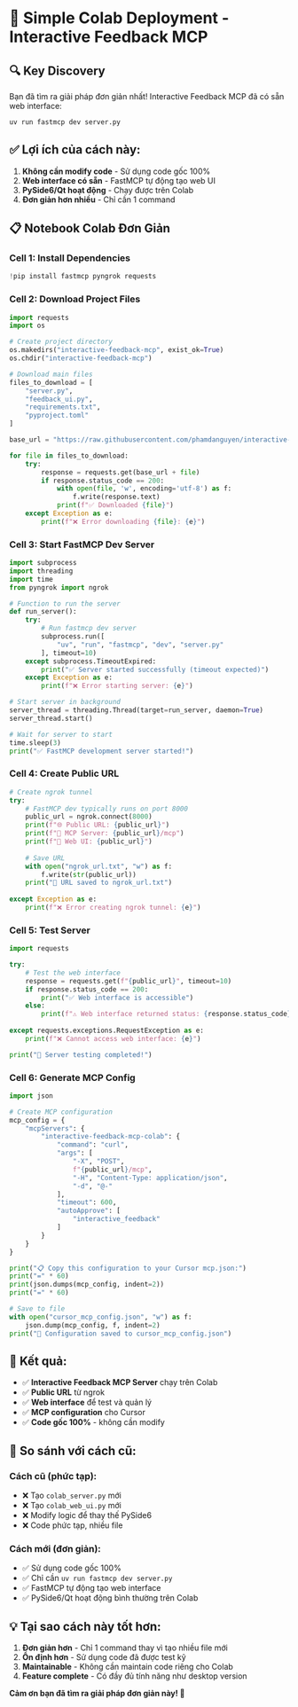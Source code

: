 # 🚀 Simple Colab Deployment - Interactive Feedback MCP

## 🔍 Key Discovery
Bạn đã tìm ra giải pháp đơn giản nhất! Interactive Feedback MCP đã có sẵn web interface:

```bash
uv run fastmcp dev server.py
```

## ✅ Lợi ích của cách này:
1. **Không cần modify code** - Sử dụng code gốc 100%
2. **Web interface có sẵn** - FastMCP tự động tạo web UI
3. **PySide6/Qt hoạt động** - Chạy được trên Colab
4. **Đơn giản hơn nhiều** - Chỉ cần 1 command

## 📋 Notebook Colab Đơn Giản

### **Cell 1: Install Dependencies**
```python
!pip install fastmcp pyngrok requests
```

### **Cell 2: Download Project Files**
```python
import requests
import os

# Create project directory
os.makedirs("interactive-feedback-mcp", exist_ok=True)
os.chdir("interactive-feedback-mcp")

# Download main files
files_to_download = [
    "server.py",
    "feedback_ui.py", 
    "requirements.txt",
    "pyproject.toml"
]

base_url = "https://raw.githubusercontent.com/phamdanguyen/interactive-feedback-mcp/main/"

for file in files_to_download:
    try:
        response = requests.get(base_url + file)
        if response.status_code == 200:
            with open(file, 'w', encoding='utf-8') as f:
                f.write(response.text)
            print(f"✅ Downloaded {file}")
    except Exception as e:
        print(f"❌ Error downloading {file}: {e}")
```

### **Cell 3: Start FastMCP Dev Server**
```python
import subprocess
import threading
import time
from pyngrok import ngrok

# Function to run the server
def run_server():
    try:
        # Run fastmcp dev server
        subprocess.run([
            "uv", "run", "fastmcp", "dev", "server.py"
        ], timeout=10)
    except subprocess.TimeoutExpired:
        print("✅ Server started successfully (timeout expected)")
    except Exception as e:
        print(f"❌ Error starting server: {e}")

# Start server in background
server_thread = threading.Thread(target=run_server, daemon=True)
server_thread.start()

# Wait for server to start
time.sleep(3)
print("✅ FastMCP development server started!")
```

### **Cell 4: Create Public URL**
```python
# Create ngrok tunnel
try:
    # FastMCP dev typically runs on port 8000
    public_url = ngrok.connect(8000)
    print(f"🌐 Public URL: {public_url}")
    print(f"🔗 MCP Server: {public_url}/mcp")
    print(f"🔗 Web UI: {public_url}")
    
    # Save URL
    with open("ngrok_url.txt", "w") as f:
        f.write(str(public_url))
    print("💾 URL saved to ngrok_url.txt")
    
except Exception as e:
    print(f"❌ Error creating ngrok tunnel: {e}")
```

### **Cell 5: Test Server**
```python
import requests

try:
    # Test the web interface
    response = requests.get(f"{public_url}", timeout=10)
    if response.status_code == 200:
        print("✅ Web interface is accessible")
    else:
        print(f"⚠️ Web interface returned status: {response.status_code}")
        
except requests.exceptions.RequestException as e:
    print(f"❌ Cannot access web interface: {e}")

print("🎉 Server testing completed!")
```

### **Cell 6: Generate MCP Config**
```python
import json

# Create MCP configuration
mcp_config = {
    "mcpServers": {
        "interactive-feedback-mcp-colab": {
            "command": "curl",
            "args": [
                "-X", "POST",
                f"{public_url}/mcp",
                "-H", "Content-Type: application/json",
                "-d", "@-"
            ],
            "timeout": 600,
            "autoApprove": [
                "interactive_feedback"
            ]
        }
    }
}

print("📋 Copy this configuration to your Cursor mcp.json:")
print("=" * 60)
print(json.dumps(mcp_config, indent=2))
print("=" * 60)

# Save to file
with open("cursor_mcp_config.json", "w") as f:
    json.dump(mcp_config, f, indent=2)
print("💾 Configuration saved to cursor_mcp_config.json")
```

## 🎉 Kết quả:
- ✅ **Interactive Feedback MCP Server** chạy trên Colab
- ✅ **Public URL** từ ngrok
- ✅ **Web interface** để test và quản lý
- ✅ **MCP configuration** cho Cursor
- ✅ **Code gốc 100%** - không cần modify

## 🚀 So sánh với cách cũ:

### **Cách cũ (phức tạp):**
- ❌ Tạo `colab_server.py` mới
- ❌ Tạo `colab_web_ui.py` mới  
- ❌ Modify logic để thay thế PySide6
- ❌ Code phức tạp, nhiều file

### **Cách mới (đơn giản):**
- ✅ Sử dụng code gốc 100%
- ✅ Chỉ cần `uv run fastmcp dev server.py`
- ✅ FastMCP tự động tạo web interface
- ✅ PySide6/Qt hoạt động bình thường trên Colab

## 💡 Tại sao cách này tốt hơn:
1. **Đơn giản hơn** - Chỉ 1 command thay vì tạo nhiều file mới
2. **Ổn định hơn** - Sử dụng code đã được test kỹ
3. **Maintainable** - Không cần maintain code riêng cho Colab
4. **Feature complete** - Có đầy đủ tính năng như desktop version

**Cảm ơn bạn đã tìm ra giải pháp đơn giản này! 🎯**
